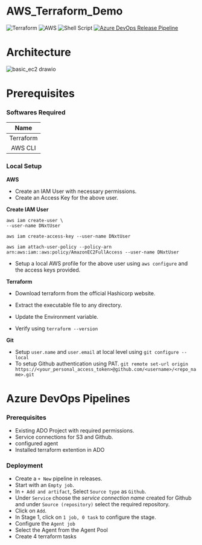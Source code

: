 # AWS_Terraform_Demo
![Terraform](https://img.shields.io/badge/-%235835CC.svg?style=for-the-badge&logo=terraform&logoColor=white) ![AWS](https://img.shields.io/badge/-%23FF9900.svg?style=for-the-badge&logo=amazon-aws&logoColor=white) ![Shell Script](https://img.shields.io/badge/-%23121011.svg?style=for-the-badge&logo=gnu-bash&logoColor=white) 
[![Azure DevOps Release Pipeline](https://dev.azure.com/your-organization/your-project/_apis/build/status/your-pipeline-name?branchName=main)](https://vsrm.dev.azure.com/DevOpsNxt961/_apis/public/Release/badge/9adb4fbe-b74d-4b2b-b048-09612ac8de25/1/1)  

# Architecture 
![basic_ec2 drawio](https://github.com/yoU-Jay/AWS_Demo/assets/59735375/ee9cfe79-3b1e-4349-aae0-a60e17d3d5e8)


# Prerequisites

### Softwares Required

|  **Name** |
|:---------:|
| Terraform |
|  AWS CLI  |

### Local Setup

**AWS**

* Create an IAM User with necessary permissions.
* Create an Access Key for the above user.

**Create IAM User**

```
aws iam create-user \
--user-name DNxtUser

aws iam create-access-key --user-name DNxtUser

aws iam attach-user-policy --policy-arn arn:aws:iam::aws:policy/AmazonEC2FullAccess --user-name DNxtUser
```

* Setup a local AWS profile for the above user using `aws configure` and the access keys provided.

  

**Terraform**

* Download terraform from the official Hashicorp website.

* Extract the executable file to any directory.

* Update the Environment variable.

* Verify using `terraform --version`

  

**Git**

* Setup `user.name` and `user.email` at local level using `git configure --local`
* To setup Github authentication using PAT. `git remote set-url origin https://<your_personal_access_token>@github.com/<username>/<repo_name>.git`

# Azure DevOps Pipelines
### Prerequisites
* Existing ADO Project with required permissions.
* Service connections for S3 and Github.
* configured agent
* Installed terraform extention in ADO

### Deployment
* Create a `+ New` pipeline in releases.
* Start with an `Empty job`.
* In `+ Add and artifact`, Select `Source type` as `Github`.
* Under `Service` choose the *service connection name* created for Github and under `Source (repository)` select the required repository.
* Click on `Add`.
* In Stage 1, click on `1 job, 0 task` to configure the stage.
* Configure the `Agent job`
* Select the Agent from the Agent Pool
* Create 4 terraform tasks